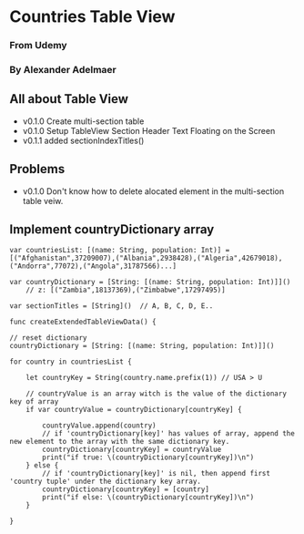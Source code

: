 # Countries Table View
### From Udemy
### By Alexander Adelmaer

## All about Table View

- v0.1.0 Create multi-section table
- v0.1.0 Setup TableView Section Header Text Floating on the Screen
- v0.1.1 added sectionIndexTitles()

## Problems
- v0.1.0 Don't know how to delete alocated element in the multi-section table veiw.

## Implement countryDictionary array
    var countriesList: [(name: String, population: Int)] = [("Afghanistan",37209007),("Albania",2938428),("Algeria",42679018),("Andorra",77072),("Angola",31787566)...]
    
    var countryDictionary = [String: [(name: String, population: Int)]]()
        // z: [("Zambia",18137369),("Zimbabwe",17297495)]

    var sectionTitles = [String]()  // A, B, C, D, E..

    func createExtendedTableViewData() {
    
    // reset dictionary
    countryDictionary = [String: [(name: String, population: Int)]]()
    
    for country in countriesList {
        
        let countryKey = String(country.name.prefix(1)) // USA > U
        
        // countryValue is an array witch is the value of the dictionary key of array
        if var countryValue = countryDictionary[countryKey] {
            
            countryValue.append(country)
            // if 'countryDictionary[key]' has values of array, append the new element to the array with the same dictionary key.
            countryDictionary[countryKey] = countryValue
            print("if true: \(countryDictionary[countryKey])\n")
        } else {
            // if 'countryDictionary[key]' is nil, then append first 'country tuple' under the dictionary key array.
            countryDictionary[countryKey] = [country]
            print("if else: \(countryDictionary[countryKey])\n")
        }
        
    }


